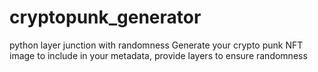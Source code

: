 # cryptopunk_generator
python layer junction with randomness
Generate your crypto punk NFT image to include in your metadata, provide layers to ensure randomness
